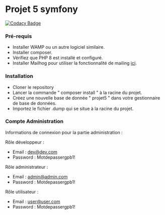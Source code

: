 # Projet 5 symfony
[![Codacy Badge](https://app.codacy.com/project/badge/Grade/8589d537a477488f86fc93d63fbf4a24)](https://www.codacy.com/gh/Esaou/projet5symf/dashboard?utm_source=github.com&amp;utm_medium=referral&amp;utm_content=Esaou/projet5symf&amp;utm_campaign=Badge_Grade)

### **Pré-requis**

- Installer WAMP ou un autre logiciel similaire.
- Installer composer.
- Vérifiez que PHP 8 est installé et configuré.
- Installer Mailhog pour utiliser la fonctionnalité de mailing [ici](https://github.com/mailhog/MailHog/releases/v1.0.0).

### **Installation**

- Cloner le repository
- Lancer la commande " composer install " à la racine du projet.
- Créez une nouvelle base de donnée " projet5 " dans votre gestionnaire de base de données.
- Importez le fichier .dump qui se situe à la racine du projet.

### **Compte Administration**

Informations de connexion pour la partie administration :

Rôle développeur :

- Email : dev@dev.com
- Password : Motdepassergpb1!

Rôle administrateur : 

- Email : admin@admin.com
- Password : Motdepassergpb1!

Rôle utilisateur : 

- Email : user@user.com
- Password : Motdepassergpb1!